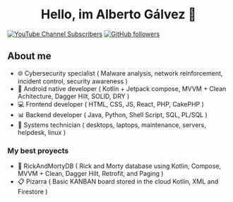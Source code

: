 <div align="center">
<h1 align="center">Hello, im <strong>Alberto Gálvez</strong> 👋</h1>
</div>

[![YouTube Channel Subscribers](https://img.shields.io/youtube/channel/subscribers/UCrrksc_-1PSW4Sj7SUqdiZA?style=social)](https://youtube.com/@galvezsh?sub_confirmation=1)
[![GitHub followers](https://img.shields.io/github/followers/galvezsh?style=social)](https://github.com/galvezsh)

## About me

- 🌐 Cybersecurity specialist ( Malware analysis, network reinforcement, incident control, security awareness )
- 📲 Android native developer ( Kotlin + Jetpack compose, MVVM + Clean Achitecture, Dagger Hilt, SOLID, DRY )
- 💻 Frontend developer ( HTML, CSS, JS, React, PHP, CakePHP )
- 📊 Backend developer ( Java, Python, Shell Script, SQL, PL/SQL )
- 🔧 Systems technician ( desktops, laptops, maintenance, servers, helpdesk, linux )

### My best proyects

- 💾 RickAndMortyDB ( Rick and Morty database using Kotlin, Compose, MVVM + Clean, Dagger Hilt, Retrofit, and Paging )
- 📋 Pizarra ( Basic KANBAN board stored in the cloud Kotlin, XML and Firestore )
